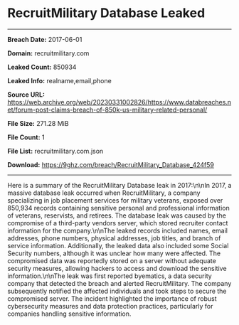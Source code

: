 # RecruitMilitary Database Leaked

------------
**Breach Date:** 2017-06-01

**Domain:** recruitmilitary.com

**Leaked Count:** 850934

**Leaked Info:** realname,email,phone

**Source URL:** https://web.archive.org/web/20230331002826/https://www.databreaches.net/forum-post-claims-breach-of-850k-us-military-related-personal/

**File Size:** 271.28 MiB

**File Count:** 1

**File List:** recruitmilitary.com.json

**Download:** https://9ghz.com/breach/RecruitMilitary_Database_424f59

------------
Here is a summary of the RecruitMilitary Database leak in 2017:\n\nIn 2017, a massive database leak occurred when RecruitMilitary, a company specializing in job placement services for military veterans, exposed over 850,934 records containing sensitive personal and professional information of veterans, reservists, and retirees. The database leak was caused by the compromise of a third-party vendors server, which stored recruiter contact information for the company.\n\nThe leaked records included names, email addresses, phone numbers, physical addresses, job titles, and branch of service information. Additionally, the leaked data also included some Social Security numbers, although it was unclear how many were affected. The compromised data was reportedly stored on a server without adequate security measures, allowing hackers to access and download the sensitive information.\n\nThe leak was first reported byematics, a data security company that detected the breach and alerted RecruitMilitary. The company subsequently notified the affected individuals and took steps to secure the compromised server. The incident highlighted the importance of robust cybersecurity measures and data protection practices, particularly for companies handling sensitive information.
